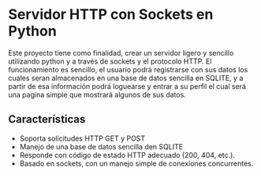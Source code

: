 # Servidor HTTP con Sockets en Python
Este proyecto tiene como finalidad, crear un servidor ligero y sencillo utilizando python y a través de sockets y el protocolo HTTP. El funcionamiento es sencillo, el usuario podrá registrarse con sus datos los cuales seran almacenados en una base de datos sencilla en SQLITE, y a partir de esa información podrá loguearse y entrar a su perfil el cual será una pagina simple que mostrará algunos de sus datos.

## Características
- Soporta solicitudes HTTP GET y POST
- Manejo de una base de datos sencilla den SQLITE
- Responde con código de estado HTTP adecuado (200, 404, etc.).
- Basado en sockets, con un manejo simple de conexiones concurrentes.
